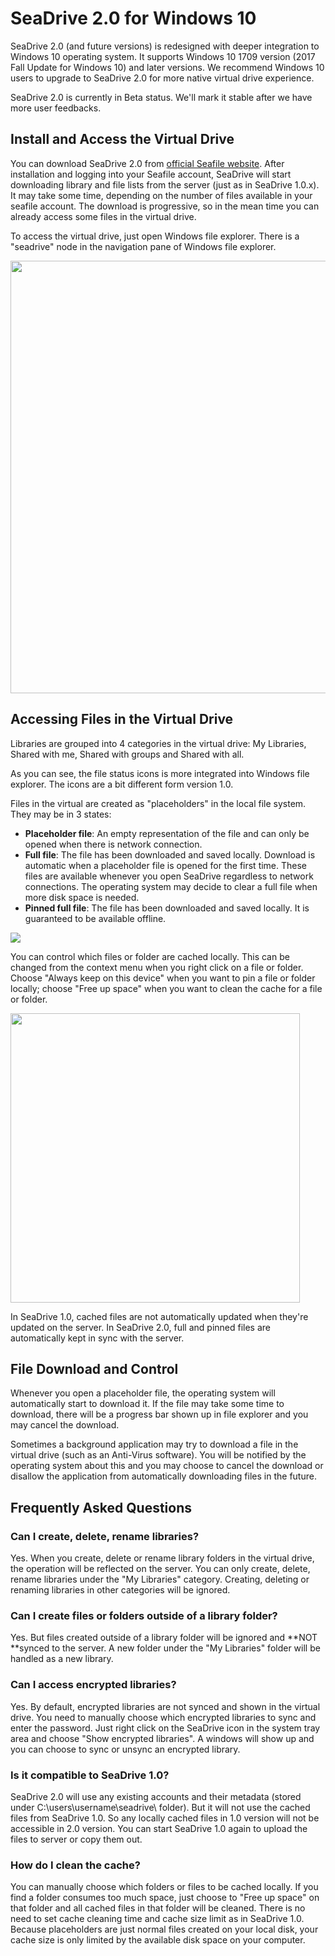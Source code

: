 # SeaDrive 2.0 for Windows 10

SeaDrive 2.0 (and future versions) is redesigned with deeper integration to Windows 10 operating system. It supports Windows 10 1709 version (2017 Fall Update for Windows 10) and later versions. We recommend Windows 10 users to upgrade to SeaDrive 2.0 for more native virtual drive experience.

SeaDrive 2.0 is currently in Beta status. We'll mark it stable after we have more user feedbacks.

## Install and Access the Virtual Drive

You can download SeaDrive 2.0 from [official Seafile website](https://www.seafile.com/en/download/). After installation and logging into your Seafile account, SeaDrive will start downloading library and file lists from the server (just as in SeaDrive 1.0.x). It may take some time, depending on the number of files available in your seafile account. The download is progressive, so in the mean time you can already access some files in the virtual drive.

To access the virtual drive, just open Windows file explorer. There is a "seadrive" node in the navigation pane of Windows file explorer.

<img src="https://download.seafile.com/lib/a1d455d4-fbdb-4066-adb4-f8bbeee3743b/file/images/auto-upload/image-1584674198415.png?raw=1" width="692" height="null" />

## Accessing Files in the Virtual Drive

Libraries are grouped into 4 categories in the virtual drive: My Libraries, Shared with me, Shared with groups and Shared with all.

As you can see, the file status icons is more integrated into Windows file explorer. The icons are a bit different form version 1.0.

Files in the virtual are created as "placeholders" in the local file system. They may be in 3 states:

* **Placeholder file**: An empty representation of the file and can only be opened when there is network connection.
* **Full file**: The file has been downloaded and saved locally. Download is automatic when a placeholder file is opened for the first time. These files are available whenever you open SeaDrive regardless to network connections. The operating system may decide to clear a full file when more disk space is needed.
* **Pinned full file**: The file has been downloaded and saved locally. It is guaranteed to be available offline.

![](https://download.seafile.com/lib/a1d455d4-fbdb-4066-adb4-f8bbeee3743b/file/images/auto-upload/image-1584674764725.png?raw=1)

You can control which files or folder are cached locally. This can be changed from the context menu when you right click on a file or folder. Choose "Always keep on this device" when you want to pin a file or folder locally; choose "Free up space" when you want to clean the cache for a file or folder.

<img src="https://download.seafile.com/lib/a1d455d4-fbdb-4066-adb4-f8bbeee3743b/file/images/auto-upload/image-1584675088821.png?raw=1" width="463" height="null" />

In SeaDrive 1.0, cached files are not automatically updated when they're updated on the server. In SeaDrive 2.0, full and pinned files are automatically kept in sync with the server.

## File Download and Control

Whenever you open a placeholder file, the operating system will automatically start to download it. If the file may take some time to download, there will be a progress bar shown up in file explorer and you may cancel the download.

Sometimes a background application may try to download a file in the virtual drive (such as an Anti-Virus software). You will be notified by the operating system about this and you may choose to cancel the download or disallow the application from automatically downloading files in the future.

## Frequently Asked Questions

### Can I create, delete, rename libraries?

Yes. When you create, delete or rename library folders in the virtual drive, the operation will be reflected on the server. You can only create, delete, rename libraries under the "My Libraries" category. Creating, deleting or renaming libraries in other categories will be ignored.

### Can I create files or folders outside of a library folder?

Yes. But files created outside of a library folder will be ignored and **NOT **synced to the server. A new folder under the "My Libraries" folder will be handled as a new library.

### Can I access encrypted libraries?

Yes. By default, encrypted libraries are not synced and shown in the virtual drive. You need to manually choose which encrypted libraries to sync and enter the password. Just right click on the SeaDrive icon in the system tray area and choose "Show encrypted libraries". A windows will show up and you can choose to sync or unsync an encrypted library.

### Is it compatible to SeaDrive 1.0?

SeaDrive 2.0 will use any existing accounts and their metadata (stored under C:\\users\\username\\seadrive\\ folder). But it will not use the cached files from SeaDrive 1.0. So any locally cached files in 1.0 version will not be accessible in 2.0 version. You can start SeaDrive 1.0 again to upload the files to server or copy them out.

### How do I clean the cache?

You can manually choose which folders or files to be cached locally. If you find a folder consumes too much space, just choose to "Free up space" on that folder and all cached files in that folder will be cleaned. There is no need to set cache cleaning time and cache size limit as in SeaDrive 1.0. Because placeholders are just normal files created on your local disk, your cache size is only limited by the available disk space on your computer.
